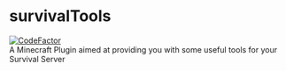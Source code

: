 # survivalTools
[![CodeFactor](https://www.codefactor.io/repository/github/kiridevs/survivaltools/badge)](https://www.codefactor.io/repository/github/kiridevs/survivaltools)
<br>
A Minecraft Plugin aimed at providing you with some useful tools for your Survival Server
